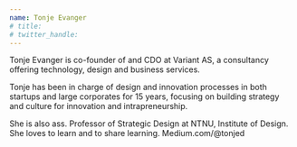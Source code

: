 ```yaml
---
name: Tonje Evanger
# title: 
# twitter_handle: 
---
```

Tonje Evanger is co-founder of and CDO at Variant AS, a consultancy offering technology, design and business services.

Tonje has been in charge of design and innovation processes in both startups and large corporates for 15 years, focusing on building strategy and culture for innovation and intrapreneurship.

She is also ass. Professor of Strategic Design at NTNU, Institute of Design. She loves to learn and to share learning. Medium.com/@tonjed
